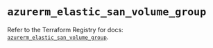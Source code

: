 # `azurerm_elastic_san_volume_group`

Refer to the Terraform Registry for docs: [`azurerm_elastic_san_volume_group`](https://registry.terraform.io/providers/hashicorp/azurerm/4.22.0/docs/resources/elastic_san_volume_group).
